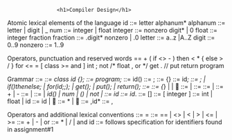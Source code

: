 					<h1>Compiler Design</h1>
			
Atomic lexical elements of the language
	id ::= letter alphanum*
	alphanum ::= letter | digit | _
	num ::= integer | float
	integer ::= nonzero digit* | 0
	float ::= integer fraction
	fraction ::= .digit* nonzero | .0
	letter ::= a..z |A..Z
	digit ::= 0..9
	nonzero ::= 1..9
	
Operators, punctuation and reserved words
	== 	+ 	( 	if
	<> 	- 	) 	then
	< 	* 	{ 	else
	> 	/ 	} 	for
	<=	=	[ 	class
	>= 	and 	] 	int
	;	not 	/* 	float
	, 	or 	*/	 get
	. 	// 	put
	return	program
	
Grammar
	<prog> ::= <classDecl>*<progBody>
	<classDecl> ::= class id {<varDecl>*<funcDef>*};
	<progBody> ::= program<funcBody>;<funcDef>*
	<funcHead> ::= <type>id(<fParams>)
	<funcDef> ::= <funcHead><funcBody>;
	<funcBody> ::= {<varDecl>*<statement>*}
	<varDecl> ::= <type>id<arraySize>*;
	<statement> ::= <assignStat>;
	| if(<expr>)then<statBlock>else<statBlock>;
	| for(<type>id<assignOp><expr>;<relExpr>;<assignStat>)<statBlock>;
	| get(<variable>);
	| put(<expr>);
	| return(<expr>);
	<assignStat> ::= <variable><assignOp><expr>
	<statBlock> ::= {<statement>*} | <statement> | 
	<expr> ::= <arithExpr> | <relExpr>
	<relExpr> ::= <arithExpr><relOp><arithExpr>
	<arithExpr> ::= <arithExpr><addOp><term> | <term>
	<sign> ::= + | -
	<term> ::= <term><multOp><factor> | <factor>
	<factor> ::= <variable>
	| <idnest>*id(<aParams>)
	| num
	| (<arithExpr>)
	| not<factor>
	| <sign><factor>
	<variable> ::= <idnest>*id<indice>*
	<idnest> ::= id<indice>*.
	<indice> ::= [<arithExpr>]
	<arraySize> ::= [ integer ]
	<type> ::= int | float | id
	<fParams> ::= <type>id<arraySize>*<fParamsTail>* | 
	<aParams> ::= <expr><aParamsTail>* | 
	<fParamsTail> ::= ,<type>id<arraySize>*
	<aParamsTail> ::= ,<expr>

Operators and additional lexical conventions
	<assignOp> ::= =
	<relOp> ::= == | <> | < | > | <= | >=
	<addOp> ::= + | - | or
	<multOp> ::= * | / | and
	id ::= follows specification for identifiers found in assignment#1

